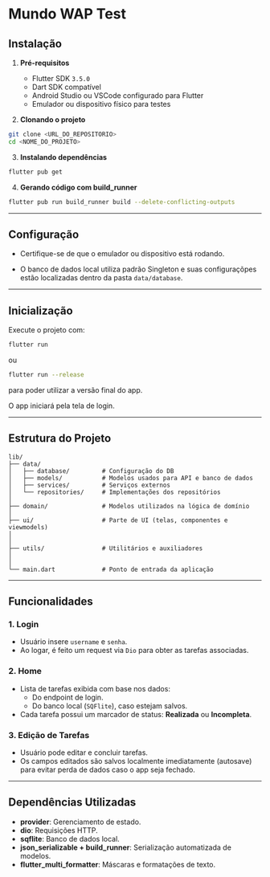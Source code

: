 # Mundo WAP Test

## Instalação

1. **Pré-requisitos**
   - Flutter SDK `3.5.0`
   - Dart SDK compatível
   - Android Studio ou VSCode configurado para Flutter
   - Emulador ou dispositivo físico para testes

2. **Clonando o projeto**
```bash
git clone <URL_DO_REPOSITORIO>
cd <NOME_DO_PROJETO>
```

3. **Instalando dependências**
```bash
flutter pub get
```

4. **Gerando código com build_runner**
```bash
flutter pub run build_runner build --delete-conflicting-outputs
```

---

## Configuração

- Certifique-se de que o emulador ou dispositivo está rodando.

- O banco de dados local utiliza padrão Singleton e suas configuraçõpes estão localizadas dentro da pasta `data/database`.

---

## Inicialização

Execute o projeto com:

```bash
flutter run
```

ou 

```bash
flutter run --release
```

para poder utilizar a versão final do app.

O app iniciará pela tela de login.

---

## Estrutura do Projeto

```
lib/
├── data/
│   ├── database/         # Configuração do DB
│   ├── models/           # Modelos usados para API e banco de dados 
│   ├── services/         # Serviços externos 
│   └── repositories/     # Implementações dos repositórios
│
├── domain/               # Modelos utilizados na lógica de domínio
│
├── ui/                   # Parte de UI (telas, componentes e viewmodels)
│
│
├── utils/                # Utilitários e auxiliadores
│
│
└── main.dart             # Ponto de entrada da aplicação
```

---

## Funcionalidades

### 1. **Login**
- Usuário insere `username` e `senha`.
- Ao logar, é feito um request via `Dio` para obter as tarefas associadas.

### 2. **Home**
- Lista de tarefas exibida com base nos dados:
  - Do endpoint de login.
  - Do banco local (`SQFlite`), caso estejam salvos.
- Cada tarefa possui um marcador de status: **Realizada** ou **Incompleta**.

### 3. **Edição de Tarefas**
- Usuário pode editar e concluir tarefas.
- Os campos editados são salvos localmente imediatamente (autosave) para evitar perda de dados caso o app seja fechado.

---

## Dependências Utilizadas

- **provider**: Gerenciamento de estado.
- **dio**: Requisições HTTP.
- **sqflite**: Banco de dados local.
- **json_serializable + build_runner**: Serialização automatizada de modelos.
- **flutter_multi_formatter**: Máscaras e formatações de texto.
